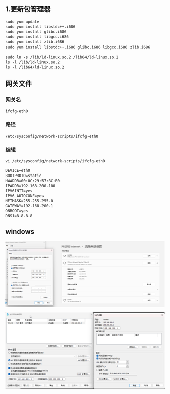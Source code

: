 ## 1.更新包管理器

```
sudo yum update
sudo yum install libstdc++.i686
sudo yum install glibc.i686
sudo yum install libgcc.i686
sudo yum install zlib.i686
sudo yum install libstdc++.i686 glibc.i686 libgcc.i686 zlib.i686

sudo ln -s /lib/ld-linux.so.2 /lib64/ld-linux.so.2
ls -l /lib/ld-linux.so.2
ls -l /lib64/ld-linux.so.2
```

## 网关文件

### 网关名

```
ifcfg-eth0
```

### 路径

```
/etc/sysconfig/network-scripts/ifcfg-eth0
```

### 编辑

```
vi /etc/sysconfig/network-scripts/ifcfg-eth0
```

```
DEVICE=eth0
BOOTPROTO=static
HWADDR=00:0C:29:57:BC:B0
IPADDR=192.168.200.100
IPV6INIT=yes
IPV6_AUTOCONF=yes
NETMASK=255.255.255.0
GATEWAY=192.168.200.1
ONBOOT=yes
DNS1=8.8.8.8
```

## windows

![image-20240531081812722](./assets/image-20240531081812722.png)

![image-20240531081912252](./assets/image-20240531081912252.png)